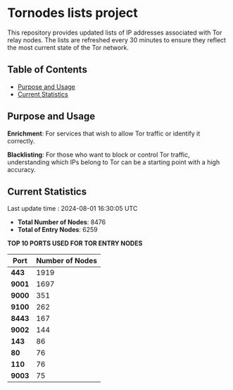 # Tornodes lists project

This repository provides updated lists of IP addresses associated with Tor relay nodes. The lists are refreshed every 30 minutes to ensure they reflect the most current state of the Tor network.

## Table of Contents

- [Purpose and Usage](#purpose-and-usage)
- [Current Statistics](#current-statistics)


## Purpose and Usage

**Enrichment**: For services that wish to allow Tor traffic or identify it correctly.

**Blacklisting**: For those who want to block or control Tor traffic, understanding which IPs belong to Tor can be a starting point with a high accuracy.

## Current Statistics

Last update time : 2024-08-01 16:30:05 UTC

- **Total Number of Nodes**: 8476
- **Total of Entry Nodes**: 6259

**TOP 10 PORTS USED FOR TOR ENTRY NODES**

| **Port** | **Number of Nodes** |
|------|-----------------|
| **443**   | 1919  |
| **9001**   | 1697  |
| **9000**   | 351  |
| **9100**   | 262  |
| **8443**   | 167  |
| **9002**   | 144  |
| **143**   | 86  |
| **80**   | 76  |
| **110**   | 76  |
| **9003**   | 75  |

